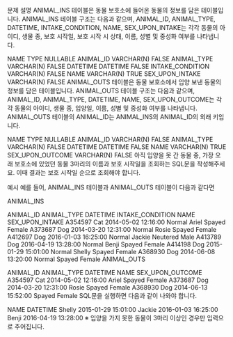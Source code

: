 문제 설명
ANIMAL_INS 테이블은 동물 보호소에 들어온 동물의 정보를 담은 테이블입니다. ANIMAL_INS 테이블 구조는 다음과 같으며, ANIMAL_ID, ANIMAL_TYPE, DATETIME, INTAKE_CONDITION, NAME, SEX_UPON_INTAKE는 각각 동물의 아이디, 생물 종, 보호 시작일, 보호 시작 시 상태, 이름, 성별 및 중성화 여부를 나타냅니다.

NAME	TYPE	NULLABLE
ANIMAL_ID	VARCHAR(N)	FALSE
ANIMAL_TYPE	VARCHAR(N)	FALSE
DATETIME	DATETIME	FALSE
INTAKE_CONDITION	VARCHAR(N)	FALSE
NAME	VARCHAR(N)	TRUE
SEX_UPON_INTAKE	VARCHAR(N)	FALSE
ANIMAL_OUTS 테이블은 동물 보호소에서 입양 보낸 동물의 정보를 담은 테이블입니다. ANIMAL_OUTS 테이블 구조는 다음과 같으며, ANIMAL_ID, ANIMAL_TYPE, DATETIME, NAME, SEX_UPON_OUTCOME는 각각 동물의 아이디, 생물 종, 입양일, 이름, 성별 및 중성화 여부를 나타냅니다. ANIMAL_OUTS 테이블의 ANIMAL_ID는 ANIMAL_INS의 ANIMAL_ID의 외래 키입니다.

NAME	TYPE	NULLABLE
ANIMAL_ID	VARCHAR(N)	FALSE
ANIMAL_TYPE	VARCHAR(N)	FALSE
DATETIME	DATETIME	FALSE
NAME	VARCHAR(N)	TRUE
SEX_UPON_OUTCOME	VARCHAR(N)	FALSE
아직 입양을 못 간 동물 중, 가장 오래 보호소에 있었던 동물 3마리의 이름과 보호 시작일을 조회하는 SQL문을 작성해주세요. 이때 결과는 보호 시작일 순으로 조회해야 합니다.

예시
예를 들어, ANIMAL_INS 테이블과 ANIMAL_OUTS 테이블이 다음과 같다면

ANIMAL_INS

ANIMAL_ID	ANIMAL_TYPE	DATETIME	INTAKE_CONDITION	NAME	SEX_UPON_INTAKE
A354597	Cat	2014-05-02 12:16:00	Normal	Ariel	Spayed Female
A373687	Dog	2014-03-20 12:31:00	Normal	Rosie	Spayed Female
A412697	Dog	2016-01-03 16:25:00	Normal	Jackie	Neutered Male
A413789	Dog	2016-04-19 13:28:00	Normal	Benji	Spayed Female
A414198	Dog	2015-01-29 15:01:00	Normal	Shelly	Spayed Female
A368930	Dog	2014-06-08 13:20:00	Normal		Spayed Female
ANIMAL_OUTS

ANIMAL_ID	ANIMAL_TYPE	DATETIME	NAME	SEX_UPON_OUTCOME
A354597	Cat	2014-05-02 12:16:00	Ariel	Spayed Female
A373687	Dog	2014-03-20 12:31:00	Rosie	Spayed Female
A368930	Dog	2014-06-13 15:52:00		Spayed Female
SQL문을 실행하면 다음과 같이 나와야 합니다.

NAME	DATETIME
Shelly	2015-01-29 15:01:00
Jackie	2016-01-03 16:25:00
Benji	2016-04-19 13:28:00
※ 입양을 가지 못한 동물이 3마리 이상인 경우만 입력으로 주어집니다.

